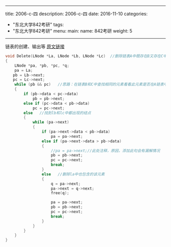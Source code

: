 
---
title: 2006-c-四
description: 2006-c-四
date: 2016-11-10
categories:
  - "东北大学842考研"
tags:
  - "东北大学842考研"
menu:
  main:
    name: 842考研
    weight: 5
---


链表的创建、输出等 [原文链接](http://blog.csdn.net/zl19890124/article/details/18358255)

```cpp
void Delete(LNode *La, LNode *Lb, LNode *Lc)  //删除链表A中既存在B又存在C中的元素
{
    LNode *pa, *pb, *pc, *q;
    pa = La;
　　pb = Lb->next;
　　pc = Lc->next;
    while (pb && pc)   //思路：在链表B和C中查找相同的元素看看此元素是否在A链表中
    {
        if (pb->data < pc->data)
            pb = pb->next;
        else if (pc->data < pb->data)
            pc = pc->next;
        else   //找到lb和lc中都出现的结点
        {
            while (pa->next)
            {
                if (pa->next->data < pb->data)
                    pa = pa->next;
                else if (pa->next->data > pb->data)
                {
                    //pa = pa->next;//此处注释，原因，添加此句会有漏解情况
                    pb = pb->next;
                    pc = pc->next;
                    break;
                }
                else   //删除la中也包含的该元素
                {
                    q = pa->next;
                    pa->next = q->next;
                    free(q);

                    pa = pa->next;
                    pb = pb->next;
                    pc = pc->next;
                    break;
                }
            }
        }
    }
}


```

